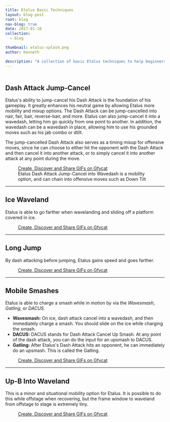 ```yaml
---
title: Etalus Basic Techniques
layout: blog-post
root: blog
nav-blog: true
date: 2017-01-10
collection:
  - blog

thumbnail: etalus-splash.png
author: Kenneth

description: "A collection of basic Etalus techniques to help beginners who are trying to pick up Etalus."
---
```


<h2 style="margin-top:3rem!important">Dash Attack Jump-Cancel</h2>

Etalus's ability to jump-cancel his Dash Attack is the foundation of his gameplay. It greatly enhances his neutral game by allowing Etalus more mobility and mixup options. The Dash Attack can be jump-cancelled into nair, fair, bair, reverse-bair, and more. Etalus can also jump-cancel it into a wavedash, letting him go quickly from one point to another. In addition, the wavedash can be a wavedash in place, allowing him to use his grounded moves such as his jab combo or dtilt. 

The jump-cancelled Dash Attack also serves as a timing mixup for offensive moves, since he can choose to either hit the opponent with the Dash Attack and then cancel it into another attack, or to simply cancel it into another attack at any point during the move.

<figure><a class="embedly-card" href="https://gfycat.com/NimbleCarefreeAustraliankelpie">Create, Discover and Share GIFs on Gfycat</a>
<script async src="//cdn.embedly.com/widgets/platform.js" charset="UTF-8"></script>
<figcaption>Etalus Dash Attack Jump-Cancel into Wavedash is a mobility option, and can chain into offensive moves such as Down Tilt</figcaption>
</figure>

<hr>

<h2>Ice Waveland</h2>

Etalus is able to go farther when wavelanding and sliding off a platform covered in ice.

<figure><a class="embedly-card" href="https://gfycat.com/HomelyLameDuckbillcat">Create, Discover and Share GIFs on Gfycat</a>
<script async src="//cdn.embedly.com/widgets/platform.js" charset="UTF-8"></script>
</figure>

<hr>

<h2>Long Jump</h2>

By dash attacking before jumping, Etalus gains speed and goes farther.

<figure><a class="embedly-card" href="https://gfycat.com/InbornJauntyFairyfly">Create, Discover and Share GIFs on Gfycat</a>
<script async src="//cdn.embedly.com/widgets/platform.js" charset="UTF-8"></script>
</figure>

<hr>

<h2>Mobile Smashes</h2>

Etalus is able to charge a smash while in motion by via the *Wavesmash*, *Gatling*, or *DACUS*.

* **Wavesmash:** On ice, dash attack cancel into a wavedash, and then immediately charge a smash. You should slide on the ice while charging the smash.
* **DACUS:** DACUS stands for Dash Attack Cancel Up Smash. At any point of the dash attack, you can do the input for an upsmash to DACUS.
* **Gatling:** After Etalus's Dash Attack hits an opponent, he can immediately do an upsmash. This is called the Gatling.

<figure><a class="embedly-card" href="https://gfycat.com/InfamousNarrowAmphiuma">Create, Discover and Share GIFs on Gfycat</a>
<script async src="//cdn.embedly.com/widgets/platform.js" charset="UTF-8"></script>
</figure>

<hr>

<h2>Up-B Into Waveland</h2>

This is a minor and situational mobility option for Etalus. It is possible to do this while offstage when recovering, but the frame window to waveland from offstage to stage is extremely tiny.

<figure><a class="embedly-card" href="https://gfycat.com/FearfulAdoredCuscus">Create, Discover and Share GIFs on Gfycat</a>
<script async src="//cdn.embedly.com/widgets/platform.js" charset="UTF-8"></script>
</figure>
